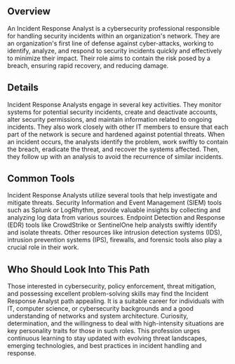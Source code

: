 ## Overview

An Incident Response Analyst is a cybersecurity professional responsible for handling security incidents within an organization's network. They are an organization's first line of defense against cyber-attacks, working to identify, analyze, and respond to security incidents quickly and effectively to minimize their impact. Their role aims to contain the risk posed by a breach, ensuring rapid recovery, and reducing damage.

## Details

Incident Response Analysts engage in several key activities. They monitor systems for potential security incidents, create and deactivate accounts, alter security permissions, and maintain information related to ongoing incidents. They also work closely with other IT members to ensure that each part of the network is secure and hardened against potential threats. When an incident occurs, the analysts identify the problem, work swiftly to contain the breach, eradicate the threat, and recover the systems affected. Then, they follow up with an analysis to avoid the recurrence of similar incidents.

## Common Tools

Incident Response Analysts utilize several tools that help investigate and mitigate threats. Security Information and Event Management (SIEM) tools such as Splunk or LogRhythm, provide valuable insights by collecting and analyzing log data from various sources. Endpoint Detection and Response (EDR) tools like CrowdStrike or SentinelOne help analysts swiftly identify and isolate threats. Other resources like intrusion detection systems (IDS), intrusion prevention systems (IPS), firewalls, and forensic tools also play a crucial role in their work.

## Who Should Look Into This Path

Those interested in cybersecurity, policy enforcement, threat mitigation, and possessing excellent problem-solving skills may find the Incident Response Analyst path appealing. It is a suitable career for individuals with IT, computer science, or cybersecurity backgrounds and a good understanding of networks and system architecture. Curiosity, determination, and the willingness to deal with high-intensity situations are key personality traits for those in such roles. This profession urges continuous learning to stay updated with evolving threat landscapes, emerging technologies, and best practices in incident handling and response.
